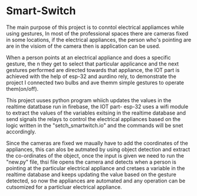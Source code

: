 # Smart-Switch
  
The main purpose of this project is to conntol electrical appliamces while using gestures, In most of the professional spaces there are cameras fixed in some locations, if the electrical appliances, the person who's pointing are are in the visiom of the camera then is application can be used.


When a person points at an electrical appliance and does a specific gesture, the n they get to select that particular applicance and the next gestures performed are directed towards that appliance, the IOT part is achieved with the help of esp-32 and aurdino rely, to demonstrate the project I connected two bulbs and ave themm simple gestures to operate them(on/off).

This project uuses python program whiich updates the values in the realtime datatbase run in firebase, the IOT part- esp-32 uses a wifi module to extract the values of the variables exitsing in the realtime database and send signals the relays to control the electrical appliances based on the logic written in the "setch_smartwitch.io" and the commands will be snet accordingly.

Since the cameras are fixed we maually have to add the coordinates of the appliances, this can alos be autmated by using object detection and extract the co-ordinates of the object, once the input is given we need to run the "new.py" file, thsi file opens the camera and detects when a person is pointing at the particular electrical appliance and cretaes a variable in the realtime database and keeps updating the value based on the gesture detected, so now the appliances are automated and any operation can be cutsomized for a particluar electrical appliance.
